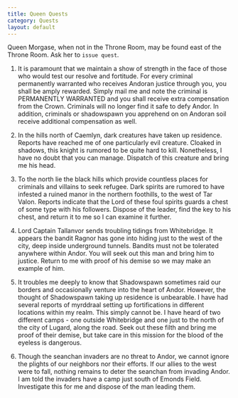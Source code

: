 ```yaml
---
title: Queen Quests
category: Quests
layout: default
---
```


Queen Morgase, when not in the Throne Room, may be found east of the Throne Room.
Ask her to `issue quest`.

1. It is paramount that we maintain a show of strength
   in the face of those who would test our resolve and fortitude.
   For every criminal permanently warranted who receives Andoran
   justice through you, you shall be amply rewarded.
   Simply mail me and note the criminal is PERMANENTLY WARRANTED
   and you shall receive extra compensation from the Crown.
   Criminals will no longer find it safe to defy Andor.
   In addition, criminals or shadowspawn you apprehend on
   on Andoran soil receive additional compensation as well.

2. In the hills north of Caemlyn, dark creatures have taken up residence.
   Reports have reached me of one particularly evil creature.
   Cloaked in shadows, this knight is rumored to be quite hard to kill.
   Nonetheless, I have no doubt that you can manage.
   Dispatch of this creature and bring me his head.

3. To the north lie the black hills which provide countless
   places for criminals and villains to seek refugee.
   Dark spirits are rumored to have infested a ruined manor
   in the northern foothills, to the west of Tar Valon.
   Reports indicate that the Lord of these foul spirits guards
   a chest of some type with his followers.
   Dispose of the leader, find the key to his chest, and return
   it to me so I can examine it further.

4. Lord Captain Tallanvor sends troubling tidings from Whitebridge.
   It appears the bandit Ragnor has gone into hiding just to
   the west of the city, deep inside underground tunnels.
   Bandits must not be tolerated anywhere within Andor.
   You will seek out this man and bring him to justice.
   Return to me with proof of his demise so we may make an example of him.

5. It troubles me deeply to know that Shadowspawn sometimes raid
   our borders and occasionally venture into the heart of Andor.
   However, the thought of Shadowspawn taking up residence is unbearable.
   I have had several reports of myrddraal setting up fortifications
   in different locations within my realm. This simply cannot be.
   I have heard of two different camps - one outside Whitebridge and
   one just to the north of the city of Lugard, along the road.
   Seek out these filth and bring me proof of their demise, but take
   care in this mission for the blood of the eyeless is dangerous.

6. Though the seanchan invaders are no threat to Andor, we cannot
   ignore the plights of our neighbors nor their efforts.
   If our allies to the west were to fall, nothing remains
   to deter the seanchan from invading Andor.
   I am told the invaders have a camp just south of Emonds Field.
   Investigate this for me and dispose of the man leading them.
